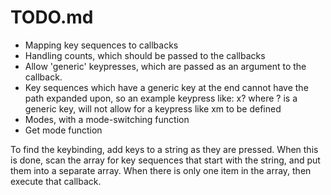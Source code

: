 # TODO.md

- Mapping key sequences to callbacks
- Handling counts, which should be passed to the callbacks
- Allow 'generic' keypresses, which are passed as an argument to the callback.
- Key sequences which have a generic key at the end cannot have the path expanded
  upon, so an example keypress like:
  x?
  where ? is a generic key, will not allow for a keypress like xm to be defined
- Modes, with a mode-switching function
- Get mode function

To find the keybinding, add keys to a string as they are pressed. When this is
done, scan the array for key sequences that start with the string, and put them
into a separate array. When there is only one item in the array, then execute
that callback.
